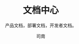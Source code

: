 ---
layout: notebook
title: "文档中心"

author:     司南
tags: 		产品文档 部署文档 开发者文档
subtitle:   产品文档，部署文档，开发者文档。

notebookfilename: index
visualworkflow: true
category: default
---